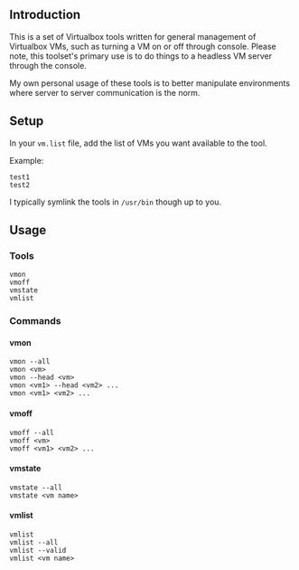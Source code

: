 ## Introduction ##
This is a set of Virtualbox tools written for general management of Virtualbox VMs, such as turning a VM on or off through console. Please note, this toolset's primary use is to do things to a headless VM server through the console.

My own personal usage of these tools is to better manipulate environments where server to server communication is the norm.

## Setup ##
In your `vm.list` file, add the list of VMs you want available to the tool.

Example:  
```
test1
test2
```
I typically symlink the tools in `/usr/bin` though up to you.

## Usage ##
### Tools ###
```
vmon
vmoff
vmstate
vmlist
```
### Commands ###
#### vmon ####
```
vmon --all
vmon <vm>
vmon --head <vm>
vmon <vm1> --head <vm2> ...
vmon <vm1> <vm2> ...

```
#### vmoff ####
```
vmoff --all
vmoff <vm>
vmoff <vm1> <vm2> ...
```
#### vmstate ####
```
vmstate --all
vmstate <vm name>
```
#### vmlist ####
```
vmlist
vmlist --all
vmlist --valid
vmlist <vm name>
```
